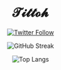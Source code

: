 <div id="header" align="center">
  <h1>𝓣𝓲𝓽𝓽𝓸𝓱</h1>
  
  [![Twitter Follow](https://img.shields.io/twitter/follow/_tittoh?style=social)](https://twitter.com/_tittoh)
</div>
<div align="center">
  
  ![GitHub Streak](https://streak-stats.demolab.com?user=tittoh&theme=github-dark&bg_color=0d1117)
  
  ![Top Langs](https://github-self-chi.vercel.app/api/top-langs/?username=tittoh&layout=compact&bg_color=0d1117&title_color=ffffff&text_color=39d353&border_color=39d353)
</div>
